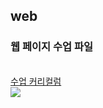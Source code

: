 ## web
### 웹 페이지 수업 파일
<br>
<a href="https://docs.google.com/spreadsheets/d/1HG_dOJp-P5N16dK5TnKN7ECE8K1BvNeQz3_8bXNce9w/edit#gid=89749885">수업 커리컬럼</a>
<br>
<img src="https://event.multicampus.com/backend/images/promotion/PR010149/pc/visual-06.png">
